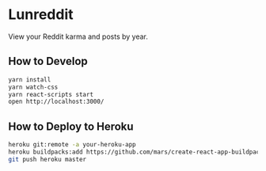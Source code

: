 # Lunreddit

View your Reddit karma and posts by year.

## How to Develop

```bash
yarn install
yarn watch-css
yarn react-scripts start
open http://localhost:3000/
```

## How to Deploy to Heroku

```bash
heroku git:remote -a your-heroku-app
heroku buildpacks:add https://github.com/mars/create-react-app-buildpack.git
git push heroku master
```
